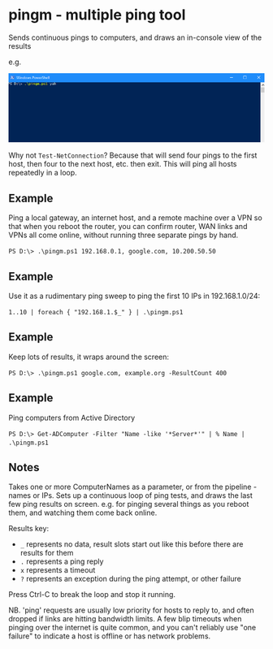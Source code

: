 # pingm - multiple ping tool

   Sends continuous pings to computers, and draws an in-console view of the results

   e.g.
   
   ![Animated example run of pingm tool](https://github.com/HumanEquivalentUnit/pingm/blob/master/example.gif)

Why not `Test-NetConnection`? Because that will send four pings to the first host, then four to the next host, etc. then exit. This will ping all hosts repeatedly in a loop.

## Example
   Ping a local gateway, an internet host, and a remote machine over a VPN
   so that when you reboot the router, you can confirm router, WAN links and VPNs
   all come online, without running three separate pings by hand.
   
   `PS D:\> .\pingm.ps1 192.168.0.1, google.com, 10.200.50.50`

## Example
   Use it as a rudimentary ping sweep to ping the first 10 IPs in 192.168.1.0/24:

   `1..10 | foreach { "192.168.1.$_" } | .\pingm.ps1`

## Example
   Keep lots of results, it wraps around the screen:

   `PS D:\> .\pingm.ps1 google.com, example.org -ResultCount 400`

## Example
   Ping computers from Active Directory

   `PS D:\> Get-ADComputer -Filter "Name -like '*Server*'" | % Name | .\pingm.ps1`

## Notes
   Takes one or more ComputerNames as a parameter, or from the pipeline - names or IPs.
   Sets up a continuous loop of ping tests, and draws the last few ping results on screen.
   e.g. for pinging several things as you reboot them, and watching them come back online.

   Results key:
   
   - `_` represents no data, result slots start out like this before there are results for them
   - `.` represents a ping reply
   - `x` represents a timeout
   - `?` represents an exception during the ping attempt, or other failure
   
   Press Ctrl-C to break the loop and stop it running.


   NB. 'ping' requests are usually low priority for hosts to reply to, and often dropped
       if links are hitting bandwidth limits. A few blip timeouts when pinging over the 
       internet is quite common, and you can't reliably use "one failure" to indicate a
       host is offline or has network problems.
